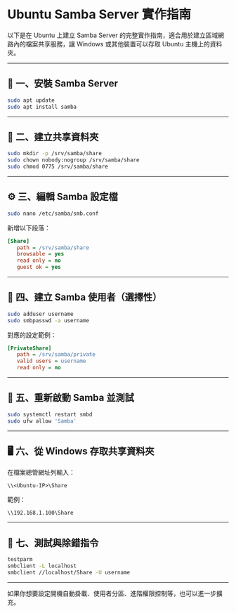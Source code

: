 # Ubuntu Samba Server 實作指南

以下是在 Ubuntu 上建立 Samba Server 的完整實作指南，適合用於建立區域網路內的檔案共享服務，讓 Windows 或其他裝置可以存取 Ubuntu 主機上的資料夾。

---

## 🔧 一、安裝 Samba Server

```bash
sudo apt update
sudo apt install samba
```

---

## 📁 二、建立共享資料夾

```bash
sudo mkdir -p /srv/samba/share
sudo chown nobody:nogroup /srv/samba/share
sudo chmod 0775 /srv/samba/share
```

---

## ⚙️ 三、編輯 Samba 設定檔

```bash
sudo nano /etc/samba/smb.conf
```

新增以下段落：

```ini
[Share]
   path = /srv/samba/share
   browsable = yes
   read only = no
   guest ok = yes
```

---

## 🔐 四、建立 Samba 使用者（選擇性）

```bash
sudo adduser username
sudo smbpasswd -a username
```

對應的設定範例：

```ini
[PrivateShare]
   path = /srv/samba/private
   valid users = username
   read only = no
```

---

## 🚀 五、重新啟動 Samba 並測試

```bash
sudo systemctl restart smbd
sudo ufw allow 'Samba'
```

---

## 🖥️ 六、從 Windows 存取共享資料夾

在檔案總管網址列輸入：

```
\\<Ubuntu-IP>\Share
```

範例：

```
\\192.168.1.100\Share
```

---

## 🧪 七、測試與除錯指令

```bash
testparm
smbclient -L localhost
smbclient //localhost/Share -U username
```

---

如果你想要設定開機自動掛載、使用者分區、進階權限控制等，也可以進一步擴充。
